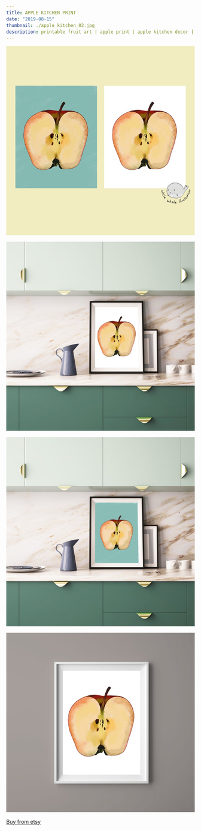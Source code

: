 ```yaml
---
title: APPLE KITCHEN PRINT
date: "2019-08-15"
thumbnail: ./apple_kitchen_02.jpg
description: printable fruit art | apple print | apple kitchen decor | watercolor apple | fruit art print | fruit poster
---
```


![Apple Kitchen](./apple_kitchen_01.jpg)

![Apple Kitchen](./apple_kitchen_02.jpg)

![Apple Kitchen](./apple_kitchen_03.jpg)

![Apple Kitchen](./apple_kitchen_04.jpg)


<div class="centered">

[Buy from etsy](https://www.etsy.com/listing/675446307/apple-kitchen-print-printable-fruit-art?ref=shop_home_active_1)

</div>

